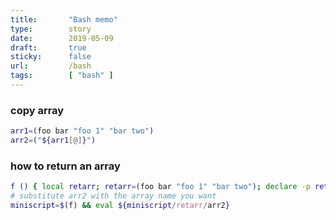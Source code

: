 ```yaml
---
title:       "Bash memo"
type:        story
date:        2019-05-09
draft:       true
sticky:      false
url:         /bash
tags:        [ "bash" ]
---
```


### copy array

```bash
arr1=(foo bar "foo 1" "bar two")
arr2=("${arr1[@]}")
```

### how to return an array

```bash
f () { local retarr; retarr=(foo bar "foo 1" "bar two"); declare -p retarr; }
# substitute arr2 with the array name you want
miniscript=$(f) && eval ${miniscript/retarr/arr2}
```
